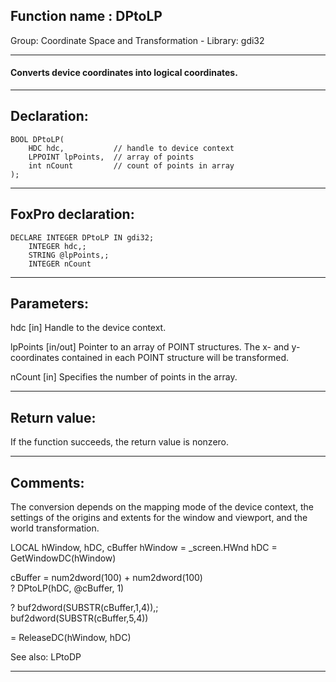 
## Function name : DPtoLP
Group: Coordinate Space and Transformation - Library: gdi32    
***  


#### Converts device coordinates into logical coordinates.
***  


## Declaration:
```foxpro  
BOOL DPtoLP(
	HDC hdc,           // handle to device context
	LPPOINT lpPoints,  // array of points
	int nCount         // count of points in array
);  
```  
***  


## FoxPro declaration:
```foxpro  
DECLARE INTEGER DPtoLP IN gdi32;
	INTEGER hdc,;
	STRING @lpPoints,;
	INTEGER nCount  
```  
***  


## Parameters:
hdc 
[in] Handle to the device context. 

lpPoints 
[in/out] Pointer to an array of POINT structures. The x- and y-coordinates contained in each POINT structure will be transformed. 

nCount 
[in] Specifies the number of points in the array.   
***  


## Return value:
If the function succeeds, the return value is nonzero.  
***  


## Comments:
The conversion depends on the mapping mode of the device context, the settings of the origins and extents for the window and viewport, and the world transformation.   
  
<div class="precode">LOCAL hWindow, hDC, cBuffer  
hWindow = _screen.HWnd  
hDC = GetWindowDC(hWindow)  
  
cBuffer = num2dword(100) + num2dword(100)  
? DPtoLP(hDC, @cBuffer, 1)  
  
? buf2dword(SUBSTR(cBuffer,1,4)),;  
	buf2dword(SUBSTR(cBuffer,5,4))  
  
= ReleaseDC(hWindow, hDC)  
</div>  
  
See also: LPtoDP   
  
***  


